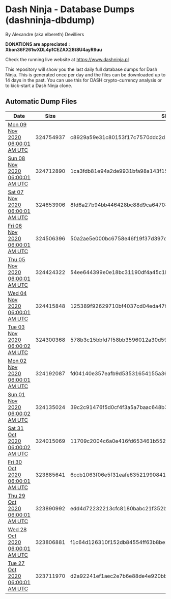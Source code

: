 # Dash Ninja - Database Dumps (dashninja-dbdump)
By Alexandre (aka elbereth) Devilliers

**DONATIONS are appreciated : Xbon36F261wXDL4p1CEZAX28t8U4ayR9uu**

Check the running live website at https://www.dashninja.pl

This repository will show you the last daily full database dumps for Dash Ninja. This is generated once per day and the files can be downloaded up to 14 days in the past.
You can use this for DASH crypto-currency analysis or to kick-start a Dash Ninja clone.


## Automatic Dump Files
| Date | Size | SHA256 |
|--|--|--|
| [Mon 09 Nov 2020 06:00:01 AM UTC]() | 324754937 | c8929a59e31c80153f17c7570ddc2d11dc4fef4535879ca079817098cc479bb8 | 
| [Sun 08 Nov 2020 06:00:01 AM UTC]() | 324712890 | 1ca3fdb81e94a2de9931bfa98a143f154772d03840451947f324415da742ed2a | 
| [Sat 07 Nov 2020 06:00:01 AM UTC]() | 324653906 | 8fd6a27b94bb446428bc88d9ca64708146dc37c5b76e073aa9334091009f5257 | 
| [Fri 06 Nov 2020 06:00:01 AM UTC]() | 324506396 | 50a2ae5e000bc6758e46f19f37d397c77aae148be12b0f67aa9c20e3afbc0dcb | 
| [Thu 05 Nov 2020 06:00:01 AM UTC]() | 324424322 | 54ee644399e0e18bc31190df4a45c1bab97ac375188bca136046290ced546aab | 
| [Wed 04 Nov 2020 06:00:01 AM UTC]() | 324415848 | 125389f92629710bf4037cd04eda47f01034fe081386b54eef1fee5f113602ca | 
| [Tue 03 Nov 2020 06:00:02 AM UTC]() | 324300368 | 578b3c15bbfd7f58bb3596012a30d59a1393f065cb12af8cdf59e40d4f65a135 | 
| [Mon 02 Nov 2020 06:00:01 AM UTC]() | 324192087 | fd04140e357eafb9d53531654155a36967cb895321dd590cfa67ca9cf46b16bf | 
| [Sun 01 Nov 2020 06:00:02 AM UTC]() | 324135024 | 39c2c91476f5d0cf4f3a5a7baac648b39a565ed8cebbaaa0ec124c0f7091510f | 
| [Sat 31 Oct 2020 06:00:02 AM UTC]() | 324015069 | 11709c2004c6a0e416fd653461b552096ae84a08f5fbcc06c38c4d386ce934cd | 
| [Fri 30 Oct 2020 06:00:01 AM UTC]() | 323885641 | 6ccb1063f06e5f31eafe635219908410b590c12e20f4540ba007c3263d69eaa2 | 
| [Thu 29 Oct 2020 06:00:01 AM UTC]() | 323890992 | edd4d72232213cfc8180babc21f352b9ecbca0b7ed62dd919017730509233858 | 
| [Wed 28 Oct 2020 06:00:01 AM UTC](https://transfer.sh/onl4R/dashninja-dbdump-20201028070001.tar.bz2) | 323806881 | f1c64d126310f152db84554ff63b8be2f14488b6016d9cedb72d3ea44c6fca1b | 
| [Tue 27 Oct 2020 06:00:01 AM UTC]() | 323711970 | d2a92241ef1aec2e7b6e88de4e920bbcd8088951f6c4ff0bffbe11eff6b33a3a | 
